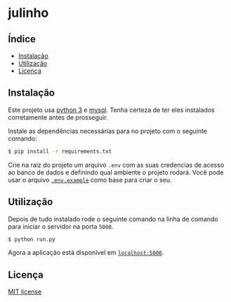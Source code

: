 # julinho

## Índice
- [Instalação](#instalação)
- [Utilização](#utilização)
- [Licença](#licença)

## Instalação
Este projeto usa [python 3](https://www.python.org/) e [mysql](https://www.mysql.com/).
Tenha certeza de ter eles instalados corretamente antes de prosseguir.

Instale as dependências necessárias para no projeto com o seguinte comando:

```sh
$ pip install -r requirements.txt
```

Crie na raiz do projeto um arquivo `.env` com as suas credencias de acesso ao banco de dados e definindo qual ambiente o projeto rodará.
Você pode usar o arquivo [`.env.example`](.env.example) como base para criar o seu.

## Utilização

Depois de tudo instalado rode o seguinte comando na linha de comando para iniciar o servidor na porta `5000`.

```sh
$ python run.py
```

Agora a aplicação está disponível em [`localhost:5000`](http://localhost:5000).

## Licença

[MIT license](LICENSE)

